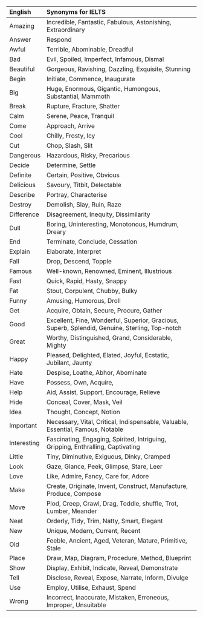 | English | Synonyms for IELTS |
|:--------|:-------------------|
| Amazing | Incredible, Fantastic, Fabulous, Astonishing, Extraordinary |
| Answer | Respond |
| Awful | Terrible, Abominable, Dreadful |
| Bad |	Evil, Spoiled, Imperfect, Infamous, Dismal |
| Beautiful | Gorgeous, Ravishing, Dazzling, Exquisite, Stunning |
| Begin |	Initiate, Commence, Inaugurate |
| Big | Huge, Enormous, Gigantic, Humongous, Substantial, Mammoth |
| Break | Rupture, Fracture, Shatter |
| Calm | Serene, Peace, Tranquil |
| Come | Approach, Arrive |
| Cool | Chilly, Frosty, Icy |
| Cut | Chop, Slash, Slit |
| Dangerous | Hazardous, Risky, Precarious |
| Decide | Determine, Settle |
| Definite | Certain, Positive, Obvious |
| Delicious | Savoury, Titbit, Delectable |
| Describe | Portray, Characterise |
| Destroy | Demolish, Slay, Ruin, Raze |
| Difference | Disagreement, Inequity, Dissimilarity |
| Dull | Boring, Uninteresting, Monotonous, Humdrum, Dreary |
| End | Terminate, Conclude, Cessation |
| Explain | Elaborate, Interpret |
| Fall | Drop, Descend, Topple |
| Famous | Well-known, Renowned, Eminent, Illustrious |
| Fast | Quick, Rapid, Hasty, Snappy |
| Fat | Stout, Corpulent, Chubby, Bulky |
| Funny | Amusing, Humorous, Droll |
| Get | Acquire, Obtain, Secure, Procure, Gather |
| Good | Excellent, Fine, Wonderful, Superior, Gracious, Superb, Splendid, Genuine, Sterling, Top-notch |
| Great |	Worthy, Distinguished, Grand, Considerable, Mighty |
| Happy |	Pleased, Delighted, Elated, Joyful, Ecstatic, Jubilant, Jaunty |
| Hate | Despise, Loathe, Abhor, Abominate |
| Have | Possess, Own, Acquire, |
| Help | Aid, Assist, Support, Encourage, Relieve |
| Hide | Conceal, Cover, Mask, Veil |
| Idea | Thought, Concept, Notion |
| Important | Necessary, Vital, Critical, Indispensable, Valuable, Essential, Famous, Notable |
| Interesting | Fascinating, Engaging, Spirited, Intriguing, Gripping, Enthralling, Captivating |
| Little | Tiny, Diminutive, Exiguous, Dinky, Cramped |
| Look | Gaze, Glance, Peek, Glimpse, Stare, Leer |
| Love | Like, Admire, Fancy, Care for, Adore |
| Make | Create, Originate, Invent, Construct, Manufacture, Produce, Compose |
| Move | Plod, Creep, Crawl, Drag, Toddle, shuffle, Trot, Lumber, Meander |
| Neat | Orderly, Tidy, Trim, Natty, Smart, Elegant |
| New | Unique, Modern, Current, Recent |
| Old | Feeble, Ancient, Aged, Veteran, Mature, Primitive, Stale |
| Place | Draw, Map, Diagram, Procedure, Method, Blueprint |
| Show | Display, Exhibit, Indicate, Reveal, Demonstrate |
| Tell | Disclose, Reveal, Expose, Narrate, Inform, Divulge |
| Use | Employ, Utilise, Exhaust, Spend |
| Wrong | Incorrect, Inaccurate, Mistaken, Erroneous, Improper, Unsuitable |
